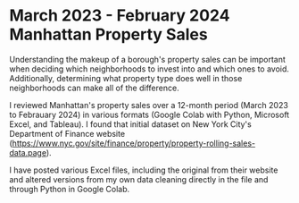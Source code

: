 # March 2023 - February 2024 Manhattan Property Sales

Understanding the makeup of a borough's property sales can be important when deciding which neighborhoods to invest into and which ones to avoid. Additionally, determining what property type does well in those neighborhoods can make all of the difference.

I reviewed Manhattan's property sales over a 12-month period (March 2023 to Febrauary 2024) in various formats (Google Colab with Python, Microsoft Excel, and Tableau). I found that initial dataset on New York City's Department of Finance website (https://www.nyc.gov/site/finance/property/property-rolling-sales-data.page).

I have posted various Excel files, including the original from their website and altered versions from my own data cleaning directly in the file and through Python in Google Colab.
